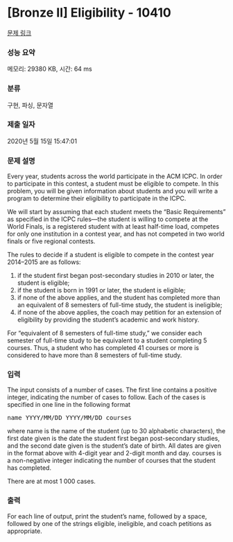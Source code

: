 # [Bronze II] Eligibility - 10410 

[문제 링크](https://www.acmicpc.net/problem/10410) 

### 성능 요약

메모리: 29380 KB, 시간: 64 ms

### 분류

구현, 파싱, 문자열

### 제출 일자

2020년 5월 15일 15:47:01

### 문제 설명

<p>Every year, students across the world participate in the ACM ICPC. In order to participate in this contest, a student must be eligible to compete. In this problem, you will be given information about students and you will write a program to determine their eligibility to participate in the ICPC.</p>

<p>We will start by assuming that each student meets the “Basic Requirements” as specified in the ICPC rules—the student is willing to compete at the World Finals, is a registered student with at least half-time load, competes for only one institution in a contest year, and has not competed in two world finals or five regional contests.</p>

<p>The rules to decide if a student is eligible to compete in the contest year 2014–2015 are as follows:</p>

<ol>
	<li>if the student first began post-secondary studies in 2010 or later, the student is eligible;</li>
	<li>if the student is born in 1991 or later, the student is eligible;</li>
	<li>if none of the above applies, and the student has completed more than an equivalent of 8 semesters of full-time study, the student is ineligible;</li>
	<li>if none of the above applies, the coach may petition for an extension of eligibility by providing the student’s academic and work history.</li>
</ol>

<p>For “equivalent of 8 semesters of full-time study,” we consider each semester of full-time study to be equivalent to a student completing 5 courses. Thus, a student who has completed 41 courses or more is considered to have more than 8 semesters of full-time study.</p>

### 입력 

 <p>The input consists of a number of cases. The first line contains a positive integer, indicating the number of cases to follow. Each of the cases is specified in one line in the following format</p>

<pre>name YYYY/MM/DD YYYY/MM/DD courses</pre>

<p>where name is the name of the student (up to 30 alphabetic characters), the first date given is the date the student first began post-secondary studies, and the second date given is the student’s date of birth. All dates are given in the format above with 4-digit year and 2-digit month and day. courses is a non-negative integer indicating the number of courses that the student has completed.</p>

<p>There are at most 1 000 cases.</p>

### 출력 

 <p>For each line of output, print the student’s name, followed by a space, followed by one of the strings eligible, ineligible, and coach petitions as appropriate.</p>

